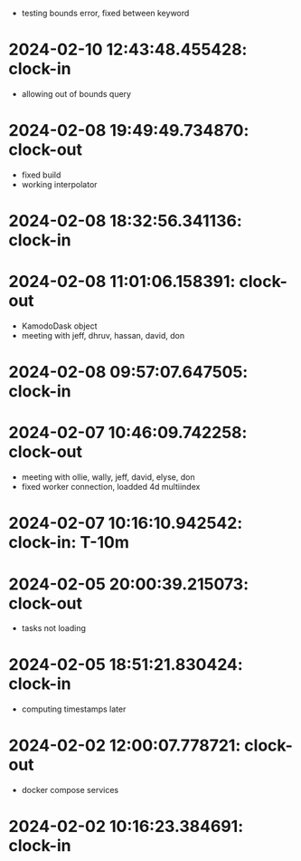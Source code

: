 * testing bounds error, fixed between keyword

# 2024-02-10 12:43:48.455428: clock-in

* allowing out of bounds query
# 2024-02-08 19:49:49.734870: clock-out

* fixed build
* working interpolator

# 2024-02-08 18:32:56.341136: clock-in

# 2024-02-08 11:01:06.158391: clock-out

* KamodoDask object
* meeting with jeff, dhruv, hassan, david, don

# 2024-02-08 09:57:07.647505: clock-in

# 2024-02-07 10:46:09.742258: clock-out

* meeting with ollie, wally, jeff, david, elyse, don
* fixed worker connection, loadded 4d multiindex

# 2024-02-07 10:16:10.942542: clock-in: T-10m 

# 2024-02-05 20:00:39.215073: clock-out

* tasks not loading

# 2024-02-05 18:51:21.830424: clock-in

* computing timestamps later
# 2024-02-02 12:00:07.778721: clock-out

* docker compose services

# 2024-02-02 10:16:23.384691: clock-in


